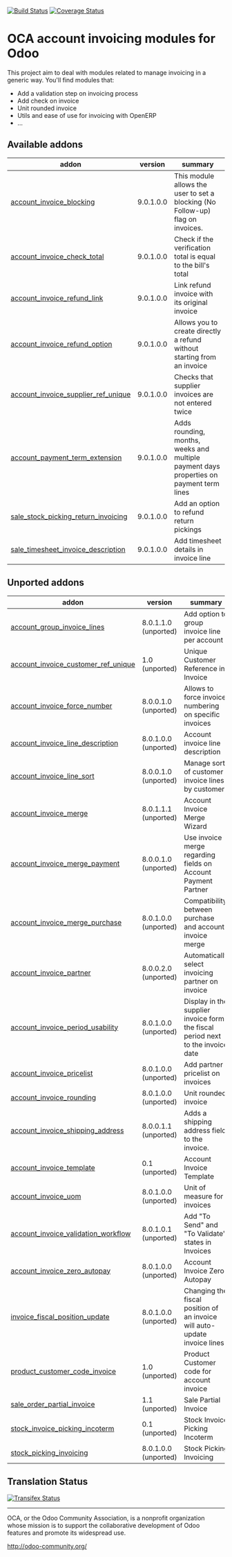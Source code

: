 [![Build Status](https://travis-ci.org/OCA/account-invoicing.svg?branch=9.0)](https://travis-ci.org/OCA/account-invoicing)
[![Coverage Status](https://coveralls.io/repos/OCA/account-invoicing/badge.svg?branch=9.0)](https://coveralls.io/r/OCA/account-invoicing?branch=9.0)

OCA account invoicing modules for Odoo
======================================

This project aim to deal with modules related to manage invoicing in a generic way. You'll find modules that:

 - Add a validation step on invoicing process
 - Add check on invoice
 - Unit rounded invoice
 - Utils and ease of use for invoicing with OpenERP
 - ...

[//]: # (addons)
Available addons
----------------
addon | version | summary
--- | --- | ---
[account_invoice_blocking](account_invoice_blocking/) | 9.0.1.0.0 | This module allows the user to set a blocking (No Follow-up) flag on invoices.
[account_invoice_check_total](account_invoice_check_total/) | 9.0.1.0.0 | Check if the verification total is equal to the bill's total
[account_invoice_refund_link](account_invoice_refund_link/) | 9.0.1.0.0 | Link refund invoice with its original invoice
[account_invoice_refund_option](account_invoice_refund_option/) | 9.0.1.0.0 | Allows you to create directly a refund without starting from an invoice
[account_invoice_supplier_ref_unique](account_invoice_supplier_ref_unique/) | 9.0.1.0.0 | Checks that supplier invoices are not entered twice
[account_payment_term_extension](account_payment_term_extension/) | 9.0.1.0.0 | Adds rounding, months, weeks and multiple payment days properties on payment term lines
[sale_stock_picking_return_invoicing](sale_stock_picking_return_invoicing/) | 9.0.1.0.0 | Add an option to refund return pickings
[sale_timesheet_invoice_description](sale_timesheet_invoice_description/) | 9.0.1.0.0 | Add timesheet details in invoice line

Unported addons
---------------
addon | version | summary
--- | --- | ---
[account_group_invoice_lines](account_group_invoice_lines/) | 8.0.1.1.0 (unported) | Add option to group invoice line per account
[account_invoice_customer_ref_unique](account_invoice_customer_ref_unique/) | 1.0 (unported) | Unique Customer Reference in Invoice
[account_invoice_force_number](account_invoice_force_number/) | 8.0.0.1.0 (unported) | Allows to force invoice numbering on specific invoices
[account_invoice_line_description](account_invoice_line_description/) | 8.0.1.0.0 (unported) | Account invoice line description
[account_invoice_line_sort](account_invoice_line_sort/) | 8.0.0.1.0 (unported) | Manage sort of customer invoice lines by customers
[account_invoice_merge](account_invoice_merge/) | 8.0.1.1.1 (unported) | Account Invoice Merge Wizard
[account_invoice_merge_payment](account_invoice_merge_payment/) | 8.0.0.1.0 (unported) | Use invoice merge regarding fields on Account Payment Partner
[account_invoice_merge_purchase](account_invoice_merge_purchase/) | 8.0.1.0.0 (unported) | Compatibility between purchase and account invoice merge
[account_invoice_partner](account_invoice_partner/) | 8.0.0.2.0 (unported) | Automatically select invoicing partner on invoice
[account_invoice_period_usability](account_invoice_period_usability/) | 8.0.1.0.0 (unported) | Display in the supplier invoice form the fiscal period next to the invoice date
[account_invoice_pricelist](account_invoice_pricelist/) | 8.0.1.0.0 (unported) | Add partner pricelist on invoices
[account_invoice_rounding](account_invoice_rounding/) | 8.0.1.0.0 (unported) | Unit rounded invoice
[account_invoice_shipping_address](account_invoice_shipping_address/) | 8.0.0.1.1 (unported) | Adds a shipping address field to the invoice.
[account_invoice_template](account_invoice_template/) | 0.1 (unported) | Account Invoice Template
[account_invoice_uom](account_invoice_uom/) | 8.0.1.0.0 (unported) | Unit of measure for invoices
[account_invoice_validation_workflow](account_invoice_validation_workflow/) | 8.0.1.0.1 (unported) | Add "To Send" and "To Validate" states in Invoices
[account_invoice_zero_autopay](account_invoice_zero_autopay/) | 8.0.1.0.0 (unported) | Account Invoice Zero Autopay
[invoice_fiscal_position_update](invoice_fiscal_position_update/) | 8.0.1.0.0 (unported) | Changing the fiscal position of an invoice will auto-update invoice lines
[product_customer_code_invoice](product_customer_code_invoice/) | 1.0 (unported) | Product Customer code for account invoice
[sale_order_partial_invoice](sale_order_partial_invoice/) | 1.1 (unported) | Sale Partial Invoice
[stock_invoice_picking_incoterm](stock_invoice_picking_incoterm/) | 0.1 (unported) | Stock Invoice Picking Incoterm
[stock_picking_invoicing](stock_picking_invoicing/) | 8.0.1.0.0 (unported) | Stock Picking Invoicing

[//]: # (end addons)

Translation Status
------------------
[![Transifex Status](https://www.transifex.com/projects/p/OCA-account-invoicing-9-0/chart/image_png)](https://www.transifex.com/projects/p/OCA-account-invoicing-9-0)

----

OCA, or the Odoo Community Association, is a nonprofit organization whose 
mission is to support the collaborative development of Odoo features and 
promote its widespread use.

http://odoo-community.org/
